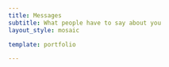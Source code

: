 ```yaml
---
title: Messages
subtitle: What people have to say about you
layout_style: mosaic

template: portfolio

---
```


